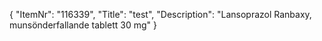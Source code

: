 {
  "ItemNr": "116339",
  "Title": "test",
  "Description": "Lansoprazol Ranbaxy, munsönderfallande tablett 30 mg"
}